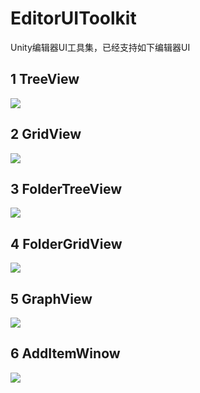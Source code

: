 # EditorUIToolkit
Unity编辑器UI工具集，已经支持如下编辑器UI

## 1 TreeView

![](https://github.com/zengdelang/EditorUIToolkit/raw/master/Editor/Examples/Images/ObjectTreeView.gif)

## 2 GridView

![](https://github.com/zengdelang/EditorUIToolkit/raw/master/Editor/Examples/Images/GridView.gif)

## 3 FolderTreeView

![](https://github.com/zengdelang/EditorUIToolkit/raw/master/Editor/Examples/Images/FolderTreeView.gif)

## 4 FolderGridView

![](https://github.com/zengdelang/EditorUIToolkit/raw/master/Editor/Examples/Images/FolderGridView.gif)

## 5 GraphView

![](https://github.com/zengdelang/EditorUIToolkit/raw/master/Editor/Examples/Images/GraphView.gif)

## 6 AddItemWinow

![](https://github.com/zengdelang/EditorUIToolkit/raw/master/Editor/Examples/Images/AddItemWindow.png)



